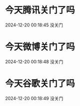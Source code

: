 # 今天腾讯关门了吗

2024-12-20 00:18:45 没关门

# 今天微博关门了吗

2024-12-20 00:18:48 没关门

# 今天谷歌关门了吗

2024-12-20 00:18:49 没关门

